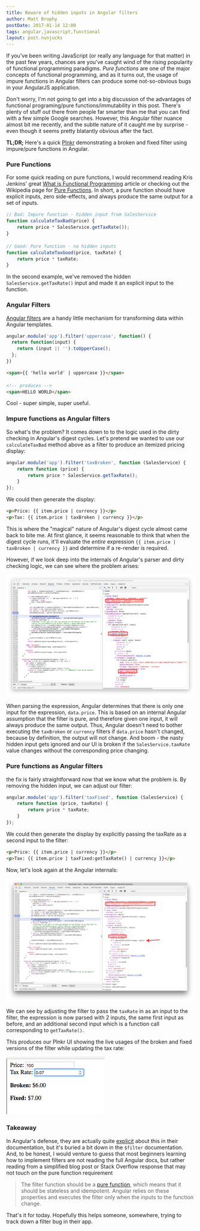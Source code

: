 ```yaml
---
title: Beware of hidden inputs in Angular filters
author: Matt Brophy
postDate: 2017-01-14 12:00
tags: angular,javascript,functional
layout: post.nunjucks
---
```


If you've been writing JavaScript (or really any language for that matter) in the past few years, chances are you've caught wind of the rising popularity of functional programming paradigms.  _Pure functions_ are one of the major concepts of functional programming, and as it turns out, the usage of impure functions in Angular filters can produce some not-so-obvious bugs in your AngularJS application.

Don't worry, I'm not going to get into a big discussion of the advantages of functional programing/pure functions/immutability in this post.  There's plenty of stuff out there from people far smarter than me that you can find with a few simple Google searches.  However, this Angular filter nuance almost bit me recently, and the subtle nature of it caught me by surprise - even though it seems pretty blatantly obvious after the fact.  

**TL;DR;** Here's a quick [Plnkr][plnkr] demonstrating a broken and fixed filter using impure/pure functions in Angular.

### Pure Functions

For some quick reading on pure functions, I would recommend reading Kris Jenkins' great [What is Functional Programming][what-is-functional] article or checking out the Wikipedia page for [Pure Functions][pure-function].  In short, a pure function should have explicit inputs, zero side-effects, and always produce the same output for a set of inputs.

```javascript
// Bad: Impure function - hidden input from SalesService
function calculateTaxBad(price) {
    return price * SalesService.getTaxRate());
}

// Good: Pure function - no hidden inputs
function calculateTaxGood(price, taxRate) {
    return price * taxRate;
}
```

In the second example, we've removed the hidden `SalesService.getTaxRate()` input and made it an explicit input to the function.

### Angular Filters

[Angular filters][angular-filters] are a handy little mechanism for transforming data within Angular templates.

```javascript
angular.module('app').filter('uppercase', function() {
  return function(input) {
    return (input || '').toUpperCase();
  };
})
```

```html
<span>{{ 'hello world' | uppercase }}</span>

<!-- produces -->
<span>HELLO WORLD</span>
```

Cool - super simple, super useful.

### Impure functions as Angular filters

So what's the problem?  It comes down to to the logic used in the dirty checking in Angular's digest cycles.  Let's pretend we wanted to use our `calculateTaxBad` method above as a filter to produce an itemized pricing display:

```javascript
angular.module('app').filter('taxBroken', function (SalesService) {
    return function (price) {
        return price * SalesService.getTaxRate();
    }    
});
```

We could then generate the display:

```html
<p>Price: {{ item.price | currency }}</p>
<p>Tax: {{ item.price | taxBroken | currency }}</p>
```

This is where the "magical" nature of Angular's digest cycle almost came back to bite me.  At first glance, it seems reasonable to think that when the digest cycle runs, it'll evaluate the _entire_ expression `{{ item.price | taxBroken | currency }}` and determine if a re-render is required.  

However, if we look deep into the internals of Angular's parser and dirty checking logic, we can see where the problem arises:

[![Filter with hidden input](/assets/images/post/beware-hidden-inputs-in-angular-filters/parser-filter-impure.png)](/assets/images/post/beware-hidden-inputs-in-angular-filters/parser-filter-impure.png)

When parsing the expression, Angular determines that there is only one input for the expression, `data.price`.  This is based on an internal Angular assumption that the filter is pure, and therefore given one input, it will always produce the same output.  Thus, Angular doesn't need to bother executing the `taxBroken` or `currency` filters if `data.price` hasn't changed, because by definition, the output will not change.  And boom - the nasty hidden input gets ignored and our UI is broken if the `SalesService.taxRate` value changes without the corresponding price changing.

### Pure functions as Angular filters

the fix is fairly straightforward now that we know what the problem is.  By removing the hidden input, we can adjust our filter:

```javascript
angular.module('app').filter('taxFixed', function (SalesService) {
    return function (price, taxRate) {
        return price * taxRate;
    }    
});
```

We could then generate the display by explicitly passing the taxRate as a second input to the filter:

```html
<p>Price: {{ item.price | currency }}</p>
<p>Tax: {{ item.price | taxFixed:getTaxRate() | currency }}</p>
```

Now, let's look again at the Angular internals:

[![Filter with hidden input](/assets/images/post/beware-hidden-inputs-in-angular-filters/parser-filter-pure.png)](/assets/images/post/beware-hidden-inputs-in-angular-filters/parser-filter-pure.png)

We can see by adjusting the filter to pass the `taxRate` in as an input to the filter, the expression is now parsed with 2 inputs, the same first input as before, and an additional second input which is a function call corresponding to `getTaxRate()`.  

This produces our Plnkr UI showing the live usages of the broken and fixed versions of the filter while updating the tax rate:

![Plnkr UI](/assets/images/post/beware-hidden-inputs-in-angular-filters/output.png)

### Takeaway

In Angular's defense, they are actually quite [explicit][custom-filters] about this in their documentation, but it's buried a bit down in the `$filter` documentation.  And, to be honest, I would venture to guess that most beginners learning how to implement filters are not reading the full Angular docs, but rather reading from a simplified blog post or Stack Overflow response that may not touch on the pure function requirement

 >  The filter function should be a [pure function][pure-function], which means that it should be stateless and idempotent. Angular relies on these properties and executes the filter only when the inputs to the function change.

That's it for today.  Hopefully this helps someone, somewhere, trying to track down a filter bug in their app.

[plnkr]: https://plnkr.co/edit/WMMNWiSqE0Uij9ZXwy4G?p=preview "Broken Filter Example"
[angular-filters]: https://code.angularjs.org/1.4.14/docs/guide/filter "Angular Filters"
[custom-filters]: https://code.angularjs.org/1.4.14/docs/guide/filter#creating-custom-filters "Angular Custom Filters"
[pure-function]: https://en.wikipedia.org/wiki/Pure_function "Pure Function"
[what-is-functional]: http://blog.jenkster.com/2015/12/what-is-functional-programming.html "What is Functional Programming"


